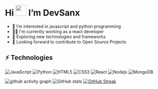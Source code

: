 # Hi <img src="https://github.com/TheDudeThatCode/TheDudeThatCode/blob/master/Assets/Hi.gif" width="35"> I’m DevSanx

- 👀 I’m interested in javascript and python programming
- 👨‍💻 I'm currently working as a react developer
- 🔭 Exploring new technologies and frameworks
- 💞️ Looking forward to contribute to Open Source Projects

## ⚡ Technologies

![JavaScript](https://img.shields.io/badge/-JavaScript-grey?logo=javascript)
![Python](https://img.shields.io/badge/-Python-white?logo=python)
![HTML5](https://img.shields.io/badge/-HTML5-E34F26?logo=html5&logoColor=white)
![CSS3](https://img.shields.io/badge/-CSS3-1572B6?logo=css3)
![React](https://img.shields.io/badge/-React-313338?logo=react)
![Nodejs](https://img.shields.io/badge/-Nodejs-233056?logo=Node.js)
![MongoDB](https://img.shields.io/badge/MongoDB-%234ea94b.svg?logo=mongodb&logoColor=white)


![github activity graph](https://activity-graph.herokuapp.com/graph?username=snxdev&theme=react&bg_color=0C1014&hide_border=true)
![GitHub stats](https://github-readme-stats.vercel.app/api?username=snxdev&show_icons=true&theme=tokyonight&hide_border=true&bg_color=0C1014)
[![GitHub Streak](https://streak-stats.demolab.com?user=snxdev&theme=gotham&hide_border=true)](https://git.io/streak-stats)
